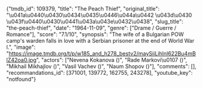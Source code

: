 {"tmdb_id": 109379, "title": "The Peach Thief", "original_title": "\u041a\u0440\u0430\u0434\u0435\u0446\u044a\u0442 \u043d\u0430 \u043f\u0440\u0430\u0441\u043a\u043e\u0432\u0438", "slug_title": "the-peach-thief", "date": "1964-11-09", "genre": ["Drame / Guerre / Romance"], "score": "7.1/10", "synopsis": "The wife of a Bulgarian POW camp's warden falls in love with a Serbian prisoner at the end of World War I.", "image": "https://image.tmdb.org/t/p/w185_and_h278_bestv2/maySiiLihlnl622Bu4mBlZ42oa0.jpg", "actors": ["Nevena Kokanova ()", "Rade Markovi\u0107 ()", "Mikhail Mikhajlov ()", "Vasil Vachev ()", "Naum Shopov ()"], "comments": [], "recommandations_id": [371001, 139772, 162755, 243278], "youtube_key": "notfound"}